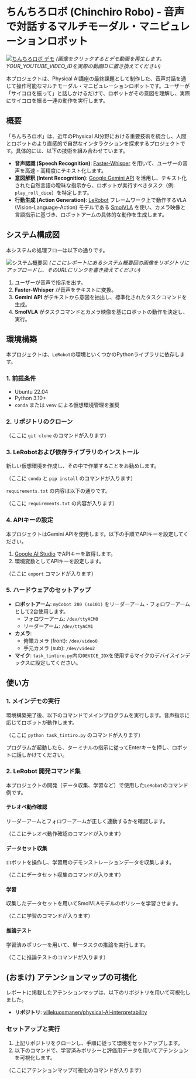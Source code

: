 # ちんちろロボ (Chinchiro Robo) - 音声で対話するマルチモーダル・マニピュレーションロボット

[![ちんちろロボ デモ](https://img.youtube.com/vi/YOUR_YOUTUBE_VIDEO_ID/0.jpg)](https://www.youtube.com/watch?v=YOUR_YOUTUBE_VIDEO_ID)
*(画像をクリックするとデモ動画を再生します。YOUR_YOUTUBE_VIDEO_IDを実際の動画IDに置き換えてください)*

本プロジェクトは、Physical AI講座の最終課題として制作した、音声対話を通じて操作可能なマルチモーダル・マニピュレーションロボットです。ユーザーが「サイコロを振って」と話しかけるだけで、ロボットがその意図を理解し、実際にサイコロを振る一連の動作を実行します。

## 概要

「ちんちろロボ」は、近年のPhysical AI分野における重要技術を統合し、人間とロボットのより直感的で自然なインタラクションを探求するプロジェクトです。具体的には、以下の技術を組み合わせています。

- **音声認識 (Speech Recognition)**: [Faster-Whisper](https://github.com/SYSTRAN/faster-whisper) を用いて、ユーザーの音声を高速・高精度にテキスト化します。
- **意図解釈 (Intent Recognition)**: [Google Gemini API](https://ai.google.dev/) を活用し、テキスト化された自然言語の曖昧な指示から、ロボットが実行すべきタスク（例: `play_roll_dice`）を特定します。
- **行動生成 (Action Generation)**: [LeRobot](https://huggingface.co/lerobot) フレームワーク上で動作するVLA (Vision-Language-Action) モデルである [SmolVLA](https://huggingface.co/blog/smolvla) を使い、カメラ映像と言語指示に基づき、ロボットアームの具体的な動作を生成します。

## システム構成図

本システムの処理フローは以下の通りです。

![システム概要図](https://raw.githubusercontent.com/your_username/your_repository_name/main/path/to/your/diagram.png)
*(ここにレポートにあるシステム概要図の画像をリポジトリにアップロードし、そのURLにリンクを書き換えてください)*

1. ユーザーが音声で指示を出す。
2. **Faster-Whisper** が音声をテキストに変換。
3. **Gemini API** がテキストから意図を抽出し、標準化されたタスクコマンドを生成。
4. **SmolVLA** がタスクコマンドとカメラ映像を基にロボットの動作を決定し、実行。

## 環境構築

本プロジェクトは、`LeRobot`の環境といくつかのPythonライブラリに依存します。

### 1. 前提条件
- Ubuntu 22.04
- Python 3.10+
- `conda` または `venv` による仮想環境管理を推奨

### 2. リポジトリのクローン

（ここに `git clone` のコマンドが入ります）

### 3. LeRobotおよび依存ライブラリのインストール
新しい仮想環境を作成し、その中で作業することをお勧めします。

（ここに `conda` と `pip install` のコマンドが入ります）

`requirements.txt` の内容は以下の通りです。

（ここに `requirements.txt` の内容が入ります）

### 4. APIキーの設定
本プロジェクトはGemini APIを使用します。以下の手順でAPIキーを設定してください。
1. [Google AI Studio](https://aistudio.google.com/app/apikey) でAPIキーを取得します。
2. 環境変数としてAPIキーを設定します。

（ここに `export` コマンドが入ります）

### 5. ハードウェアのセットアップ
- **ロボットアーム**: `myCobot 280 (so101)` をリーダーアーム・フォロワーアームとして2台使用します。
  - フォロワーアーム: `/dev/ttyACM0`
  - リーダーアーム: `/dev/ttyACM1`
- **カメラ**:
  - 俯瞰カメラ (front): `/dev/video0`
  - 手元カメラ (sub): `/dev/video2`
- **マイク**: `task_tintiro.py`内の`DEVICE_IDX`を使用するマイクのデバイスインデックスに設定してください。

## 使い方

### 1. メインデモの実行

環境構築完了後、以下のコマンドでメインプログラムを実行します。音声指示に応じてロボットが動作します。

（ここに `python task_tintiro.py` のコマンドが入ります）

プログラムが起動したら、ターミナルの指示に従ってEnterキーを押し、ロボットに話しかけてください。

### 2. LeRobot 開発コマンド集

本プロジェクトの開発（データ収集、学習など）で使用した`LeRobot`のコマンド例です。

#### テレオペ動作確認
リーダーアームとフォロワーアームが正しく連動するかを確認します。

（ここにテレオペ動作確認のコマンドが入ります）

#### データセット収集
ロボットを操作し、学習用のデモンストレーションデータを収集します。

（ここにデータセット収集のコマンドが入ります）

#### 学習
収集したデータセットを用いてSmolVLAモデルのポリシーを学習させます。

（ここに学習のコマンドが入ります）

#### 推論テスト
学習済みポリシーを用いて、単一タスクの推論を実行します。

（ここに推論テストのコマンドが入ります）

## (おまけ) アテンションマップの可視化

レポートに掲載したアテンションマップは、以下のリポジトリを用いて可視化しました。

- **リポジトリ**: [villekuosmanen/physical-Al-interpretability](https://github.com/villekuosmanen/physical-Al-interpretability)

### セットアップと実行
1. 上記リポジトリをクローンし、手順に従って環境をセットアップします。
2. 以下のコマンドで、学習済みポリシーと評価用データを用いてアテンションを可視化します。

（ここにアテンションマップ可視化のコマンドが入ります）
